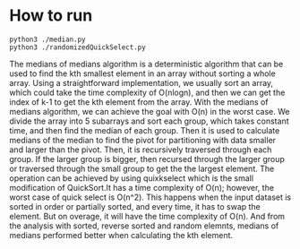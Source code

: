 # How to run

```
python3 ./median.py
python3 ./randomizedQuickSelect.py
```

The medians of medians algorithm is a deterministic algorithm that can be used to find the kth smallest element in an array without sorting a whole array. Using a straightforward implementation, we usually sort an array, which could take the time complexity of O(nlogn), and then we can get the index of k-1 to get the kth element from the array. With the medians of medians algorithm, we can achieve the goal with O(n) in the worst case. We divide the array into 5 subarrays and sort each group, which takes constant time, and then find the median of each group. Then it is used to calculate medians of the median to find the pivot for partitioning with data smaller and larger than the pivot. Then, it is recursively traversed through each group. If the larger group is bigger, then recursed through the larger group or traversed through the small group to get the the largest element. The operation can be achieved by using quixkselect which is the small modification of QuickSort.It has a time complexity of O(n); however, the worst case of quick select is O(n^2). This happens when the input dataset is sorted in order or partially sorted, and every time, it has to swap the element. But on overage, it will have the time complexity of O(n). And from the analysis with sorted, reverse sorted and random elemnts, medians of medians performed better when calculating the kth element.





